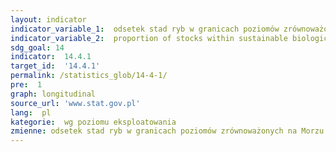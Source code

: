 ```yaml
---
layout: indicator
indicator_variable_1:  odsetek stad ryb w granicach poziomów zrównoważonych na Morzu Bałtyckim,odsetek zasobów rybnych w pełni wykorzystanych (fully exploited) na Morzu Bałtyckim,odsetek stad ryb które są nie w pełni wykorzystane (non-fully exploited) na Morzu Bałtyckim,odsetek stad ryb które są nadmiernie eksploatowane (overexploited) na Morzu Bałtyckim
indicator_variable_2:  proportion of stocks within sustainable biological limits on the Baltic Sea,proportion of stocks fully exploited on the Baltic Sea,proportion of stocks non-fully exploited on the Baltic Sea,proportion of stocks overexploited on the Baltic Sea
sdg_goal: 14
indicator:  14.4.1
target_id:  '14.4.1'
permalink: /statistics_glob/14-4-1/
pre:  1
graph: longitudinal
source_url: 'www.stat.gov.pl'
lang:  pl
kategorie:  wg poziomu eksploatowania
zmienne: odsetek stad ryb w granicach poziomów zrównoważonych na Morzu Bałtyckim,odsetek zasobów rybnych w pełni wykorzystanych (fully exploited) na Morzu Bałtyckim,odsetek stad ryb które są nie w pełni wykorzystane (non-fully exploited) na Morzu Bałtyckim,odsetek stad ryb które są nadmiernie eksploatowane (overexploited) na Morzu Bałtyckim
---
```

